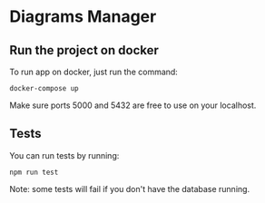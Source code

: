 # Diagrams Manager

## Run the project on docker

To run app on docker, just run the command:

```
docker-compose up
```

Make sure ports 5000 and 5432 are free to use on your localhost.

## Tests

You can run tests by running: 

```
npm run test
```

Note: some tests will fail if you don't have the database running.